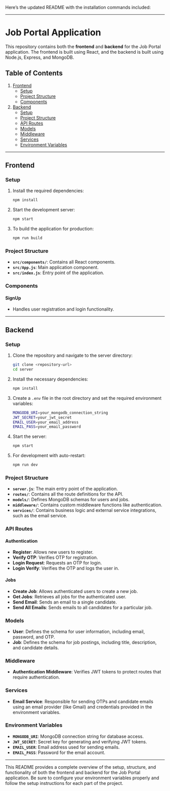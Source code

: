 Here’s the updated README with the installation commands included:

---

# Job Portal Application

This repository contains both the **frontend** and **backend** for the Job Portal application. The frontend is built using React, and the backend is built using Node.js, Express, and MongoDB.

## Table of Contents

1. [Frontend](#frontend)
   - [Setup](#setup-frontend)
   - [Project Structure](#project-structure-frontend)
   - [Components](#components-frontend)
2. [Backend](#backend)
   - [Setup](#setup-backend)
   - [Project Structure](#project-structure-backend)
   - [API Routes](#api-routes-backend)
   - [Models](#models-backend)
   - [Middleware](#middleware-backend)
   - [Services](#services-backend)
   - [Environment Variables](#environment-variables-backend)

---

## Frontend

### Setup <a name="setup-frontend"></a>

1. Install the required dependencies:

   ```bash
   npm install
   ```

2. Start the development server:

   ```bash
   npm start
   ```

3. To build the application for production:

   ```bash
   npm run build
   ```

### Project Structure <a name="project-structure-frontend"></a>

- **`src/components/`**: Contains all React components.
- **`src/App.js`**: Main application component.
- **`src/index.js`**: Entry point of the application.

### Components <a name="components-frontend"></a>

#### SignUp

- Handles user registration and login functionality.

---

## Backend

### Setup <a name="setup-backend"></a>

1. Clone the repository and navigate to the server directory:

   ```bash
   git clone <repository-url>
   cd server
   ```

2. Install the necessary dependencies:

   ```bash
   npm install
   ```

3. Create a `.env` file in the root directory and set the required environment variables:

   ```bash
   MONGODB_URI=your_mongodb_connection_string
   JWT_SECRET=your_jwt_secret
   EMAIL_USER=your_email_address
   EMAIL_PASS=your_email_password
   ```

4. Start the server:

   ```bash
   npm start
   ```

5. For development with auto-restart:

   ```bash
   npm run dev
   ```

### Project Structure <a name="project-structure-backend"></a>

- **`server.js`**: The main entry point of the application.
- **`routes/`**: Contains all the route definitions for the API.
- **`models/`**: Defines MongoDB schemas for users and jobs.
- **`middleware/`**: Contains custom middleware functions like authentication.
- **`services/`**: Contains business logic and external service integrations, such as the email service.

### API Routes <a name="api-routes-backend"></a>

#### Authentication

- **Register**: Allows new users to register.
- **Verify OTP**: Verifies OTP for registration.
- **Login Request**: Requests an OTP for login.
- **Login Verify**: Verifies the OTP and logs the user in.

#### Jobs

- **Create Job**: Allows authenticated users to create a new job.
- **Get Jobs**: Retrieves all jobs for the authenticated user.
- **Send Email**: Sends an email to a single candidate.
- **Send All Emails**: Sends emails to all candidates for a particular job.

### Models <a name="models-backend"></a>

- **User**: Defines the schema for user information, including email, password, and OTP.
- **Job**: Defines the schema for job postings, including title, description, and candidate details.

### Middleware <a name="middleware-backend"></a>

- **Authentication Middleware**: Verifies JWT tokens to protect routes that require authentication.

### Services <a name="services-backend"></a>

- **Email Service**: Responsible for sending OTPs and candidate emails using an email provider (like Gmail) and credentials provided in the environment variables.

### Environment Variables <a name="environment-variables-backend"></a>

- **`MONGODB_URI`**: MongoDB connection string for database access.
- **`JWT_SECRET`**: Secret key for generating and verifying JWT tokens.
- **`EMAIL_USER`**: Email address used for sending emails.
- **`EMAIL_PASS`**: Password for the email account.

---

This README provides a complete overview of the setup, structure, and functionality of both the frontend and backend for the Job Portal application. Be sure to configure your environment variables properly and follow the setup instructions for each part of the project.
